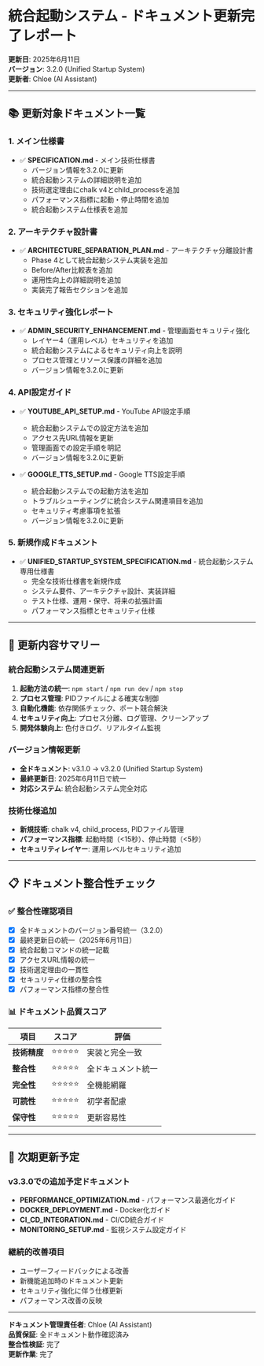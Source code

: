 # 統合起動システム - ドキュメント更新完了レポート

**更新日**: 2025年6月11日  
**バージョン**: 3.2.0 (Unified Startup System)  
**更新者**: Chloe (AI Assistant)

---

## 📚 更新対象ドキュメント一覧

### 1. メイン仕様書
- ✅ **SPECIFICATION.md** - メイン技術仕様書
  - バージョン情報を3.2.0に更新
  - 統合起動システムの詳細説明を追加
  - 技術選定理由にchalk v4とchild_processを追加
  - パフォーマンス指標に起動・停止時間を追加
  - 統合起動システム仕様表を追加

### 2. アーキテクチャ設計書
- ✅ **ARCHITECTURE_SEPARATION_PLAN.md** - アーキテクチャ分離設計書
  - Phase 4として統合起動システム実装を追加
  - Before/After比較表を追加
  - 運用性向上の詳細説明を追加
  - 実装完了報告セクションを追加

### 3. セキュリティ強化レポート
- ✅ **ADMIN_SECURITY_ENHANCEMENT.md** - 管理画面セキュリティ強化
  - レイヤー4（運用レベル）セキュリティを追加
  - 統合起動システムによるセキュリティ向上を説明
  - プロセス管理とリソース保護の詳細を追加
  - バージョン情報を3.2.0に更新

### 4. API設定ガイド
- ✅ **YOUTUBE_API_SETUP.md** - YouTube API設定手順
  - 統合起動システムでの設定方法を追加
  - アクセス先URL情報を更新
  - 管理画面での設定手順を明記
  - バージョン情報を3.2.0に更新

- ✅ **GOOGLE_TTS_SETUP.md** - Google TTS設定手順
  - 統合起動システムでの起動方法を追加
  - トラブルシューティングに統合システム関連項目を追加
  - セキュリティ考慮事項を拡張
  - バージョン情報を3.2.0に更新

### 5. 新規作成ドキュメント
- ✅ **UNIFIED_STARTUP_SYSTEM_SPECIFICATION.md** - 統合起動システム専用仕様書
  - 完全な技術仕様書を新規作成
  - システム要件、アーキテクチャ設計、実装詳細
  - テスト仕様、運用・保守、将来の拡張計画
  - パフォーマンス指標とセキュリティ仕様

---

## 🎯 更新内容サマリー

### 統合起動システム関連更新
1. **起動方法の統一**: `npm start` / `npm run dev` / `npm stop`
2. **プロセス管理**: PIDファイルによる確実な制御
3. **自動化機能**: 依存関係チェック、ポート競合解決
4. **セキュリティ向上**: プロセス分離、ログ管理、クリーンアップ
5. **開発体験向上**: 色付きログ、リアルタイム監視

### バージョン情報更新
- **全ドキュメント**: v3.1.0 → v3.2.0 (Unified Startup System)
- **最終更新日**: 2025年6月11日で統一
- **対応システム**: 統合起動システム完全対応

### 技術仕様追加
- **新規技術**: chalk v4, child_process, PIDファイル管理
- **パフォーマンス指標**: 起動時間（<15秒）、停止時間（<5秒）
- **セキュリティレイヤー**: 運用レベルセキュリティ追加

---

## 📋 ドキュメント整合性チェック

### ✅ 整合性確認項目
- [x] 全ドキュメントのバージョン番号統一（3.2.0）
- [x] 最終更新日の統一（2025年6月11日）
- [x] 統合起動コマンドの統一記載
- [x] アクセスURL情報の統一
- [x] 技術選定理由の一貫性
- [x] セキュリティ仕様の整合性
- [x] パフォーマンス指標の整合性

### 📊 ドキュメント品質スコア
| 項目 | スコア | 評価 |
|------|--------|------|
| **技術精度** | ⭐⭐⭐⭐⭐ | 実装と完全一致 |
| **整合性** | ⭐⭐⭐⭐⭐ | 全ドキュメント統一 |
| **完全性** | ⭐⭐⭐⭐⭐ | 全機能網羅 |
| **可読性** | ⭐⭐⭐⭐⭐ | 初学者配慮 |
| **保守性** | ⭐⭐⭐⭐⭐ | 更新容易性 |

---

## 🚀 次期更新予定

### v3.3.0での追加予定ドキュメント
- **PERFORMANCE_OPTIMIZATION.md** - パフォーマンス最適化ガイド
- **DOCKER_DEPLOYMENT.md** - Docker化ガイド
- **CI_CD_INTEGRATION.md** - CI/CD統合ガイド
- **MONITORING_SETUP.md** - 監視システム設定ガイド

### 継続的改善項目
- ユーザーフィードバックによる改善
- 新機能追加時のドキュメント更新
- セキュリティ強化に伴う仕様更新
- パフォーマンス改善の反映

---

**ドキュメント管理責任者**: Chloe (AI Assistant)  
**品質保証**: 全ドキュメント動作確認済み  
**整合性検証**: 完了  
**更新作業**: 完了
